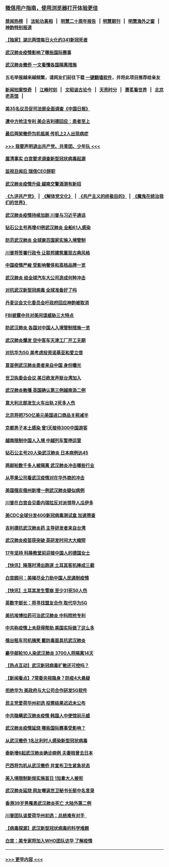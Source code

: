 ### [微信用户指南，使用浏览器打开体验更佳](https://github.com/gfw-breaker/banned-news1/blob/master/indexes/wechat-guide.md?t=0)
#### [禁闻热榜](热点新闻.md?t=0)  &nbsp;&nbsp;|&nbsp;&nbsp; [法轮功真相](https://github.com/gfw-breaker/truth/blob/master/README.md?t=0) &nbsp;&nbsp;|&nbsp;&nbsp; [明慧二十周年报告](https://github.com/gfw-breaker/mh-reports/blob/master/README.md?t=0) &nbsp;&nbsp;|&nbsp;&nbsp;[明慧期刊](https://github.com/gfw-breaker/mh-qikan) &nbsp;&nbsp;|&nbsp;&nbsp; [明慧海外之窗](https://github.com/gfw-breaker/mh-news/blob/master/README.md?t=0) &nbsp;&nbsp;|&nbsp;&nbsp; [神韵特别报道](https://github.com/gfw-breaker/mh-news/blob/master/shenyun.md?t=0)
#### [【独家】湖北两馆每日火化约341新冠死者](../pages/nsc418/n11845444.md?t=02080802) 
#### [武汉肺炎疫情影响了哪些国际赛事](../pages/nsc418/n11852441.md?t=02080802) 
#### [武汉肺炎撤侨 一文看懂各国隔离措施](../pages/nsc418/n11844216.md?t=02080802) 
#### 五毛举报越来越频繁，请网友们前往下载 [一键翻墙软件](https://github.com/gfw-breaker/ssr-accounts)，并将此项目推荐给亲友
#### [新闻拍案惊奇](https://github.com/gfw-breaker/banned-news1/blob/master/pages/link4.md) &nbsp;&nbsp;|&nbsp;&nbsp; [江峰时刻](https://github.com/gfw-breaker/banned-news1/blob/master/pages/link4.md) &nbsp;&nbsp;|&nbsp;&nbsp; [文昭谈古论今](https://github.com/gfw-breaker/banned-news1/blob/master/pages/link4.md) &nbsp;&nbsp;|&nbsp;&nbsp; [天亮时分](https://github.com/gfw-breaker/banned-news1/blob/master/pages/link4.md) &nbsp;&nbsp;|&nbsp;&nbsp; [萧茗看世界](https://github.com/gfw-breaker/banned-news1/blob/master/pages/link4.md) &nbsp;&nbsp;|&nbsp;&nbsp; [北京老茶馆](https://github.com/gfw-breaker/banned-news1/blob/master/pages/link4.md) &nbsp;&nbsp;|&nbsp;&nbsp; 
#### [美35名议员促司法部全面调查《中国日报》](../pages/nsc418/n11852435.md?t=02080802) 
#### [遭中方抢注专利 美企吉利德回应：患者至上](../pages/nsc418/n11852037.md?t=02080802) 
#### [最后两架撤侨包机抵美 传机上2人出现病症](../pages/nsc418/n11852173.md?t=02080802) 
#### [>>> 我要声明退出共产党、共青团、少年队 <<<](https://github.com/begood0513/goodnews/blob/master/quit/letter.md) 
#### [厘清事实 白宫要求调查新型冠状病毒起源](../pages/nsc418/n11852106.md?t=02080802) 
#### [监视丑闻后 瑞信CEO辞职](../pages/nsc418/n11852127.md?t=02080802) 
#### [武汉肺炎疫情升级 越南交警酒测有新招](../pages/nsc418/n11851632.md?t=02080802) 
#### [《九评共产党》](https://github.com/begood0513/9ping.md/blob/master/README.md) &nbsp;|&nbsp; [《解体党文化》](../../../../jtdwh.md/blob/master/README.md)  &nbsp;|&nbsp; [《共产主义的终极目的》](../../../../gczydzjmd.md/blob/master/README.md) &nbsp;|&nbsp; [《魔鬼在统治我们的世界》](../../../../mgztzwmdsj.md/blob/master/README.md) 
#### [武汉肺炎疫情持续加剧 川普与习近平通话](../pages/nsc418/n11851613.md?t=02080802) 
#### [钻石公主号再增41例武汉肺炎 全船61人感染](../pages/nsc418/n11850401.md?t=02080802) 
#### [防范武汉肺炎 全球逾百国家实施入境管制](../pages/nsc418/n11850557.md?t=02080802) 
#### [川普将签署行政令 让联邦建筑重现古典风格](../pages/nsc418/n11850654.md?t=02080802) 
#### [中国疫情严峻 受影响奢侈和高档品牌一览](../pages/nsc418/n11850319.md?t=02080802) 
#### [武汉肺炎 给全球汽车大公司造成何种冲击](../pages/nsc418/n11850056.md?t=02080802) 
#### [对抗武汉新型冠病毒 全球准备好了吗](../pages/nsc418/n11850142.md?t=02080802) 
#### [丹麦议会文化委员会吁政府回应神韵被取消](../pages/nsc418/n11849312.md?t=02080802) 
#### [FBI披露中共对美间谍威胁三大特点](../pages/nsc418/n11849700.md?t=02080802) 
#### [防武汉肺炎 各国对中国人入境管制措施一览](../pages/nsc418/n11838726.md?t=02080802) 
#### [武汉肺炎爆发 空中客车天津工厂开工无期](../pages/nsc418/n11849634.md?t=02080802) 
#### [对抗华为5G 美考虑投资诺基亚和爱立信](../pages/nsc418/n11849510.md?t=02080802) 
#### [意首例武汉肺炎患者来自中国 身份曝光](../pages/nsc418/n11849454.md?t=02080802) 
#### [世卫执委会会议 美日欧发声挺台湾加入](../pages/nsc418/n11849433.md?t=02080802) 
#### [武汉肺炎散播 英国确认第三例越南添二例](../pages/nsc418/n11849439.md?t=02080802) 
#### [意大利北部发生火车出轨 2死多人伤](../pages/nsc418/n11848999.md?t=02080802) 
#### [北京将把750亿美元美国进口商品关税减半](../pages/nsc418/n11848896.md?t=02080802) 
#### [京都男子本土感染 曾1天接待300中国游客](../pages/nsc418/n11848641.md?t=02080802) 
#### [越南限制中国人入境 中越列车暂停运营](../pages/nsc418/n11847844.md?t=02080802) 
#### [钻石公主号20人染武汉肺炎 日本病例达45](../pages/nsc418/n11847823.md?t=02080802) 
#### [两邮轮数千多人被隔离 武汉肺炎冲击哪些行业](../pages/nsc418/n11847456.md?t=02080802) 
#### [从苹果公司看武汉疫情对在华外商的冲击](../pages/nsc418/n11847586.md?t=02080802) 
#### [美国俄亥俄州新增一例武汉肺炎疑似病例](../pages/nsc418/n11847714.md?t=02080802) 
#### [川普在白宫会见委内瑞拉反对派领导人瓜伊多](../pages/nsc418/n11847391.md?t=02080802) 
#### [美CDC全球分发400新冠病毒测试盒 加速筛查](../pages/nsc418/n11847260.md?t=02080802) 
#### [吉利德抗武汉肺炎药 主导研发者来自台湾](../pages/nsc418/n11847064.md?t=02080802) 
#### [武汉肺炎疫苗获突破 英研发时间大大缩短](../pages/nsc418/n11846915.md?t=02080802) 
#### [17年坚持 科隆教堂前迎接中国人的德国女士](../pages/nsc418/n11846781.md?t=02080802) 
#### [【快讯】降落时滑出跑道 土耳其客机摔成三截](../pages/nsc418/n11847021.md?t=02080802) 
#### [白宫顾问：美竭尽全力助中国人民遏制疫情](../pages/nsc418/n11846756.md?t=02080802) 
#### [【快讯】土耳其发生雪崩 至少31死50人伤](../pages/nsc418/n11846680.md?t=02080802) 
#### [英数字部长：将寻找盟友合作 取代华为5G](../pages/nsc418/n11846485.md?t=02080802) 
#### [美抗埃博拉药可治武汉肺炎 中科院抢专利](../pages/nsc418/n11846409.md?t=02080802) 
#### [中共称疫情上未获得帮助 美国实际做了这么多](../pages/nsc418/n11846008.md?t=02080802) 
#### [俄出租车司机搞笑 戴防毒面具抗武汉肺炎](../pages/nsc418/n11845703.md?t=02080802) 
#### [豪华邮轮10人染武汉肺炎 3700人将隔离14天](../pages/nsc418/n11845543.md?t=02080802) 
#### [【热点互动】武汉新冠病毒扩散还可控吗？](../pages/nsc418/n11844750.md?t=02080802) 
#### [【新闻看点】7常委央视隐身？防疫4大悬疑](../pages/nsc418/n11844611.md?t=02080802) 
#### [拒绝华为 美政府与大公司合作研发5G软件](../pages/nsc418/n11844625.md?t=02080802) 
#### [民主党爱荷华州初选 投票结果迟迟未公布](../pages/nsc418/n11844207.md?t=02080802) 
#### [中共隐瞒武汉肺炎疫情 韩国人中使馆前示威](../pages/nsc418/n11844084.md?t=02080802) 
#### [武汉肺炎疫情延烧 哪些国际赛事受影响？](../pages/nsc418/n11843958.md?t=02080802) 
#### [从武汉撤侨 1名比利时人感染新型冠状病毒](../pages/nsc418/n11843977.md?t=02080802) 
#### [泰新增6起武汉肺炎确诊病例 夫妻档曾去日本](../pages/nsc418/n11843900.md?t=02080802) 
#### [巴西将包机从武汉撤侨 并宣布卫生紧急状态](../pages/nsc418/n11843418.md?t=02080802) 
#### [美入境限制新规实施首日 1加拿大人被拒](../pages/nsc418/n11843058.md?t=02080802) 
#### [武汉肺炎延烧 网友嘲讽世卫秘书长挺中名言录](../pages/nsc418/n11843056.md?t=02080802) 
#### [香港39岁男罹患武汉肺炎死亡 大陆外第二例](../pages/nsc418/n11843026.md?t=02080802) 
#### [川普团队谈爱荷华州初选：总统难有对手  ](../pages/nsc418/n11842867.md?t=02080802) 
#### [【病毒探源】武汉新型冠状病毒的科学难题](../pages/nsc418/n11842176.md?t=02080802) 
#### [白宫：美专家将加入WHO团队访华 了解疫情](../pages/nsc418/n11842198.md?t=02080802) 

----
#### [ >>> 更早内容 <<< ](../indexes/nsc418-earlier.md)
